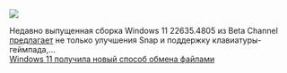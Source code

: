 <!--2025-01-26 08:47:16-->
<div class="yb">
  <div class="rss smaller1 habr"><img src="https://habrastorage.org/getpro/habr/upload_files/451/8b4/cdd/4518b4cdd87533ff6a7b9710132289c7.JPG" /><p>Недавно выпущенная сборка Windows 11 22635.4805 из Beta Channel <a href="https://www.neowin.net/news/windows-11-is-getting-a-quirky-new-way-to-share-files/" rel="noopener noreferrer nofollow">предлагает</a> не только улучшения Snap и поддержку клавиатуры-геймпада,... <br><a class="light" href="https://habr.com/ru/news/876696/?utm_source=habrahabr&utm_medium=rss&utm_campaign=876696">Windows 11 получила новый способ обмена файлами</a></div>
</div>
